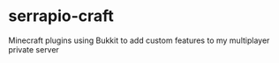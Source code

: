 # serrapio-craft
Minecraft plugins using Bukkit to add custom features to my multiplayer private server
